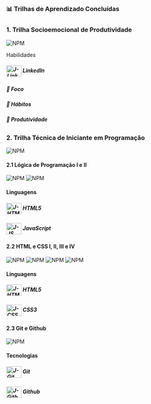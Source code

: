 ### 📊 Trilhas de Aprendizado Concluídas

##

### 1. Trilha Socioemocional de Produtividade

![NPM](https://github.com/jhonncamarg0/oracle-next-education/blob/main/Certificados/000.jpg)

Habilidades

##### <img align="center" alt="J-LinkedIn" height="30" width="40" src="https://cdn.jsdelivr.net/gh/devicons/devicon/icons/linkedin/linkedin-original.svg"> LinkedIn
##### 🎯 Foco
##### 📑 Hábitos
##### 📖 Produtividade

##

### 2. Trilha Técnica de Iniciante em Programação

![NPM](https://github.com/jhonncamarg0/oracle-next-education/blob/main/Certificados/008.jpg)

#### 2.1 Lógica de Programação I e II

![NPM](https://github.com/jhonncamarg0/oracle-next-education/blob/main/Certificados/001.jpg)
![NPM](https://github.com/jhonncamarg0/oracle-next-education/blob/main/Certificados/002.jpg)

#### Linguagens

##### <img align="center" alt="J-HTML" height="30" width="40" src="https://cdn.jsdelivr.net/gh/devicons/devicon/icons/html5/html5-original.svg"> HTML5
##### <img align="center" alt="J-JS" height="30" width="40" src="https://cdn.jsdelivr.net/gh/devicons/devicon/icons/javascript/javascript-original.svg"> JavaScript

#### 2.2 HTML e CSS I, II, III e IV

![NPM](https://github.com/jhonncamarg0/oracle-next-education/blob/main/Certificados/003.jpg)
![NPM](https://github.com/jhonncamarg0/oracle-next-education/blob/main/Certificados/004.jpg)
![NPM](https://github.com/jhonncamarg0/oracle-next-education/blob/main/Certificados/005.jpg)
![NPM](https://github.com/jhonncamarg0/oracle-next-education/blob/main/Certificados/006.jpg)

#### Linguagens

##### <img align="center" alt="J-HTML" height="30" width="40" src="https://cdn.jsdelivr.net/gh/devicons/devicon/icons/html5/html5-original.svg"> HTML5
##### <img align="center" alt="J-CSS" height="30" width="40" src="https://cdn.jsdelivr.net/gh/devicons/devicon/icons/css3/css3-original.svg"> CSS3

#### 2.3 Git e Github

![NPM](https://github.com/jhonncamarg0/oracle-next-education/blob/main/Certificados/007.jpg)

#### Tecnologias

##### <img align="center" alt="J-Git" height="30" width="40" src="https://cdn.jsdelivr.net/gh/devicons/devicon/icons/git/git-original.svg"> Git
##### <img align="center" alt="J-Github" height="30" width="40" src="https://cdn.jsdelivr.net/gh/devicons/devicon/icons/github/github-original.svg"> Github

##
